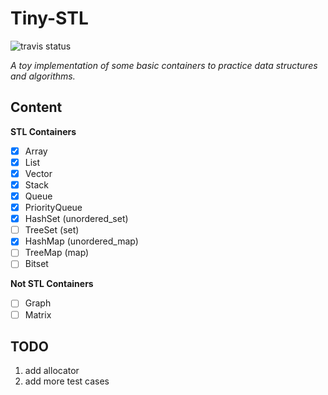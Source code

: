 # Tiny-STL
![travis status](https://travis-ci.com/kophy/TinySTL.svg?token=3xXtB78BvsWT9jzMGmpG&branch=master)

*A toy implementation of some basic containers to practice data structures and algorithms.*  

## Content

**STL Containers**
- [x] Array
- [x] List
- [x] Vector
- [x] Stack
- [x] Queue
- [x] PriorityQueue
- [x] HashSet (unordered_set)
- [ ] TreeSet (set)
- [x] HashMap (unordered_map)
- [ ] TreeMap (map)
- [ ] Bitset

**Not STL Containers**
- [ ] Graph
- [ ] Matrix

## TODO
1. add allocator
2. add more test cases
